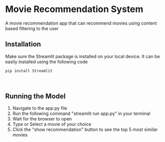 # Movie Recommendation System

A movie recommendation app that can recommend movies using content based filtering to the user
<br/>

## Installation
Make sure the Streamlit package is installed on your local device. It can be easily installed using the following code
```python
pip install Streamlit
```
<br/>

## Running the Model
1) Navigate to the app.py file
2) Run the following command "streamlit run app.py" in your terminal
4) Wait for the browser to open
5) Type or Select a movie of your choice
6) Click the "show recommendation" button to see the top 5 most similar movies
